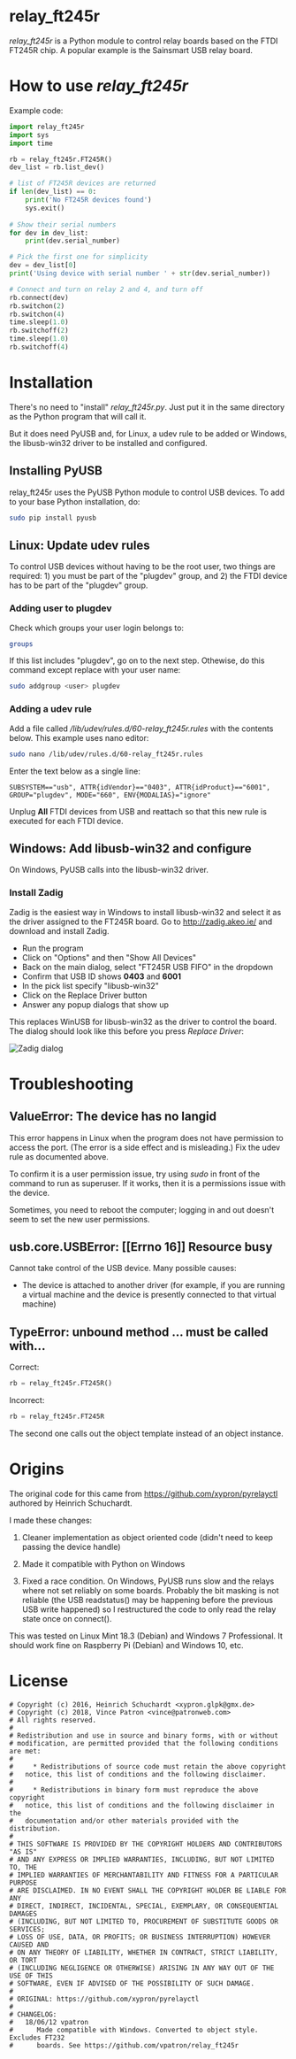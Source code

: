# relay_ft245r

*relay_ft245r* is a Python module to control relay boards based on the 
FTDI FT245R chip. A popular example is the Sainsmart USB relay board.

# How to use *relay_ft245r*

Example code:

```python
import relay_ft245r
import sys
import time

rb = relay_ft245r.FT245R()
dev_list = rb.list_dev()

# list of FT245R devices are returned
if len(dev_list) == 0:
    print('No FT245R devices found')
    sys.exit()
    
# Show their serial numbers
for dev in dev_list:
    print(dev.serial_number)

# Pick the first one for simplicity
dev = dev_list[0]
print('Using device with serial number ' + str(dev.serial_number))

# Connect and turn on relay 2 and 4, and turn off
rb.connect(dev)
rb.switchon(2)    
rb.switchon(4)
time.sleep(1.0)
rb.switchoff(2)    
time.sleep(1.0)
rb.switchoff(4)
```

# Installation

There's no need to "install" *relay_ft245r.py*. Just put it in the same
directory as the Python program that will call it.

But it does need PyUSB and, for Linux, a udev rule to be added or 
Windows, the libusb-win32 driver to be installed and configured.

## Installing PyUSB

relay_ft245r uses the PyUSB Python module to control USB devices. To add 
to your base Python installation, do:

```bash
sudo pip install pyusb
```

## Linux: Update udev rules

To control USB devices without having to be the root user, two things 
are required: 1) you must be part of the "plugdev" group, and 2) the 
FTDI device has to be part of the "plugdev" group.

### Adding user to plugdev

Check which groups your user login belongs to:

```bash
groups
```

If this list includes "plugdev", go on to the next step. Othewise, do 
this command except replace <user> with your user name:

```bash
sudo addgroup <user> plugdev
```

### Adding a udev rule

Add a file called */lib/udev/rules.d/60-relay_ft245r.rules* with the 
contents below. This example uses nano editor:

```bash
sudo nano /lib/udev/rules.d/60-relay_ft245r.rules
```

Enter the text below as a single line:

```
SUBSYSTEM=="usb", ATTR{idVendor}=="0403", ATTR{idProduct}=="6001", GROUP="plugdev", MODE="660", ENV{MODALIAS}="ignore"
```

Unplug **All** FTDI devices from USB and reattach so that this new rule 
is executed for each FTDI device.

## Windows: Add libusb-win32 and configure

On Windows, PyUSB calls into the libusb-win32 driver. 

### Install Zadig

Zadig is the easiest way in Windows to install libusb-win32 and select
it as the driver assigned to the FT245R board. Go to 
http://zadig.akeo.ie/ and download and install Zadig.

* Run the program
* Click on "Options" and then "Show All Devices"
* Back on the main dialog, select "FT245R USB FIFO" in the dropdown
* Confirm that USB ID shows **0403** and **6001**
* In the pick list specify "libusb-win32"
* Click on the Replace Driver button
* Answer any popup dialogs that show up

This replaces WinUSB for libusb-win32 as the driver to control the board. The 
dialog should look like this before you press *Replace Driver*:

![Zadig dialog](images/Zadig_Replace_Driver.png)

# Troubleshooting

## ValueError: The device has no langid

This error happens in Linux when the program does not have permission to 
access the port. (The error is a side effect and is misleading.) Fix the 
udev rule as documented above.

To confirm it is a user permission issue, try using *sudo* in front of 
the command to run as superuser. If it works, then it is a permissions 
issue with the device.

Sometimes, you need to reboot the computer; logging in and out doesn't 
seem to set the new user permissions.

## usb.core.USBError: [[Errno 16]] Resource busy

Cannot take control of the USB device. Many possible causes:

* The device is attached to another driver (for example, if you are 
  running a virtual machine and the device is presently connected to that 
  virtual machine)

## TypeError: unbound method ... must be called with...

Correct:

```python
rb = relay_ft245r.FT245R()
```

Incorrect:

```python
rb = relay_ft245r.FT245R
```

The second one calls out the object template instead of an object instance.

# Origins

The original code for this came from https://github.com/xypron/pyrelayctl
authored by Heinrich Schuchardt.

I made these changes:

1. Cleaner implementation as object oriented code (didn't need to keep 
passing the device handle)

2. Made it compatible with Python on Windows

3. Fixed a race condition. On Windows, PyUSB runs slow and the relays
where not set reliably on some boards. Probably the bit
masking is not reliable (the USB readstatus() may be happening before
the previous USB write happened) so I restructured the code to only
read the relay state once on connect().

This was tested on Linux Mint 18.3 (Debian) and Windows 7 Professional. It 
should work fine on Raspberry Pi (Debian) and Windows 10, etc.

# License

```
# Copyright (c) 2016, Heinrich Schuchardt <xypron.glpk@gmx.de>
# Copyright (c) 2018, Vince Patron <vince@patronweb.com>
# All rights reserved.
#
# Redistribution and use in source and binary forms, with or without
# modification, are permitted provided that the following conditions are met:
#
#     * Redistributions of source code must retain the above copyright
#   notice, this list of conditions and the following disclaimer.
#
#     * Redistributions in binary form must reproduce the above copyright
#   notice, this list of conditions and the following disclaimer in the
#   documentation and/or other materials provided with the distribution.
#
# THIS SOFTWARE IS PROVIDED BY THE COPYRIGHT HOLDERS AND CONTRIBUTORS "AS IS"
# AND ANY EXPRESS OR IMPLIED WARRANTIES, INCLUDING, BUT NOT LIMITED TO, THE
# IMPLIED WARRANTIES OF MERCHANTABILITY AND FITNESS FOR A PARTICULAR PURPOSE
# ARE DISCLAIMED. IN NO EVENT SHALL THE COPYRIGHT HOLDER BE LIABLE FOR ANY
# DIRECT, INDIRECT, INCIDENTAL, SPECIAL, EXEMPLARY, OR CONSEQUENTIAL DAMAGES
# (INCLUDING, BUT NOT LIMITED TO, PROCUREMENT OF SUBSTITUTE GOODS OR SERVICES;
# LOSS OF USE, DATA, OR PROFITS; OR BUSINESS INTERRUPTION) HOWEVER CAUSED AND
# ON ANY THEORY OF LIABILITY, WHETHER IN CONTRACT, STRICT LIABILITY, OR TORT
# (INCLUDING NEGLIGENCE OR OTHERWISE) ARISING IN ANY WAY OUT OF THE USE OF THIS
# SOFTWARE, EVEN IF ADVISED OF THE POSSIBILITY OF SUCH DAMAGE.
#
# ORIGINAL: https://github.com/xypron/pyrelayctl
#
# CHANGELOG:
#   18/06/12 vpatron
#      Made compatible with Windows. Converted to object style. Excludes FT232
#      boards. See https://github.com/vpatron/relay_ft245r
```
